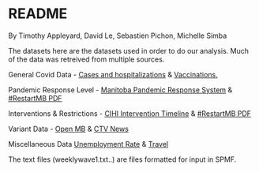 # README

By Timothy Appleyard, David Le, Sebastien Pichon, Michelle Simba

The datasets here are the datasets used in order to do our analysis. Much of the data was retreived from multiple sources.

General Covid Data -  [Cases and hospitalizations](https://geoportal.gov.mb.ca/datasets/manitoba::manitoba-covid-19-daily-cases-and-hospitalizations-historical/about) & [Vaccinations.](https://geoportal.gov.mb.ca/datasets/manitoba::manitoba-covid-19-vaccinations-daily-statistics/about)

Pandemic Response Level - [Manitoba Pandemic Response System](https://www.gov.mb.ca/covid19/prs/index.html) & [#RestartMB PDF](https://www.gov.mb.ca/asset_library/en/restartmb/pandemic_response_system.pdf)

Interventions & Restrictions - [CIHI Intervention Timeline](https://www.cihi.ca/en/covid-19-intervention-timeline-in-canada) & [#RestartMB PDF](https://www.gov.mb.ca/asset_library/en/restartmb/pandemic_response_system.pdf) 

Variant Data - [Open MB](https://geoportal.gov.mb.ca/datasets/manitoba-covid-19-variant-of-concern-cases/about) & [CTV News](https://winnipeg.ctvnews.ca/the-covid-19-variant-of-concern-cases-in-manitoba-1.5428185)

Miscellaneous Data [Unemployment Rate](https://www150.statcan.gc.ca/n1/daily-quotidien/211105/dq211105a-eng.htm#:~:text=%25%20to%200.8%25.-,Unemployment%20rate%20declines%20for%20the%20fifth%20consecutive%20month,to%201%2C366%2C000%20in%20October%202021.) & [Travel](https://www150.statcan.gc.ca/t1/tbl1/en/tv.action?pid=2410000501&pickMembers%5B0%5D=1.1&cubeTimeFrame.startMonth=03&cubeTimeFrame.startYear=2020&cubeTimeFrame.endMonth=08&cubeTimeFrame.endYear=2021&referencePeriods=20200301%2C20210801)

The text files (weeklywave1.txt..) are files formatted for input in SPMF.
